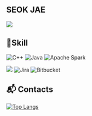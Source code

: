 ## SEOK JAE
<a href="https://github.com/seokjae88"><img src="https://hits.seeyoufarm.com/api/count/incr/badge.svg?url=https%3A%2F%2Fgithub.com%2Fseokjae88%2Fseokjae88&count_bg=%2385ACED&title_bg=%23000000&icon=github.svg&icon_color=%23E7E7E7&title=GitHub&edge_flat=false)"/></a>

## 💪Skill
![C++](https://img.shields.io/badge/C++-00599C.svg?&style=flat-square&logo=C%2B%2B&logoColor=white)
![Java](https://img.shields.io/badge/Java-007396.svg?&style=flat-square&logo=Java&logoColor=white)
![Apache Spark](https://img.shields.io/badge/Apache%20Spark-E25A1C.svg?&style=flat-square&logo=Apache%20Spark&logoColor=white)

<a href="https://seokjae.atlassian.net/wiki/home"><img src="https://img.shields.io/badge/Confluence-0052CC.svg?&style=flat-square&logo=Confluence&logoColor=white"/></a>
![Jira](https://img.shields.io/badge/Jira-0052CC.svg?&style=flat-square&logo=Jira&logoColor=white)
![Bitbucket](https://img.shields.io/badge/Bitbucket-0052CC.svg?&style=flat-square&logo=Bitbucket&logoColor=white)

## 📬 Contacts

[![Top Langs](https://github-readme-stats.vercel.app/api/top-langs/?username=seokjae88)](https://github.com/seokjae88/github-readme-stats)

<!--
<img src="https://img.shields.io/badge/Apache%20Spark-E25A1C?style=flat-square&logo=Apache%20Spark&logoColor=white"/>
<a href="https://github.com/seokjae"><img src="https://hits.seeyoufarm.com/api/count/incr/badge.svg?url=https%3A%2F%2Fgithub.com%2Fseokjae88%2Fseokjae88&count_bg=%2385ACED&title_bg=%23A53AF3&icon=github.svg&icon_color=%23E7E7E7&title=GitHub&edge_flat=false)"/></a>

**seokjae88/seokjae88** is a ✨ _special_ ✨ repository because its `README.md` (this file) appears on your GitHub profile.

Here are some ideas to get you started:

- 🔭 I’m currently working on ...
- 🌱 I’m currently learning ...
- 👯 I’m looking to collaborate on ...
- 🤔 I’m looking for help with ...
- 💬 Ask me about ...
- 📫 How to reach me: ...
- 😄 Pronouns: ...
- ⚡ Fun fact: ...
-->
